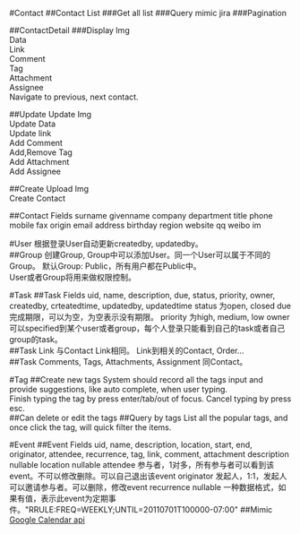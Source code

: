 #Contact
##Contact List
###Get all list
###Query
mimic jira
###Pagination

##ContactDetail
###Display
Img  
Data  
Link  
Comment  
Tag  
Attachment  
Assignee  
Navigate to previous, next contact.
        
##Update
Update Img  
Update Data  
Update link  
Add Comment  
Add,Remove Tag  
Add Attachment  
Add Assignee  

##Create
Upload Img  
Create Contact  

##Contact Fields
surname givenname company department title phone mobile fax origin email address birthday region website qq weibo im

#User
根据登录User自动更新createdby, updatedby。  
##Group
创建Group, Group中可以添加User。同一个User可以属于不同的Group。 默认Group: Public，所有用户都在Public中。  
User或者Group将用来做权限控制。

#Task
##Task Fields
uid, name, description, due, status, priority, owner, createdby, crteatedtime, updatedby, updatedtime
status 为open, closed
due 完成期限，可以为空，为空表示没有期限。
priority 为high, medium, low
owner可以specified到某个user或者group，每个人登录只能看到自己的task或者自己group的task。  
##Task Link
与Contact Link相同。 Link到相关的Contact, Order...  
##Task Comments, Tags, Attachments, Assignment 同Contact。

#Tag
##Create new tags
System should record all the tags input and provide suggestions, like auto complete, when user typing.  
Finish typing the tag by press enter/tab/out of focus. Cancel typing by press esc.  
##Can delete or edit the tags
##Query by tags
List all the popular tags, and once click the tag, will quick filter the items.

#Event
##Event Fields
uid, name, description, location, start, end, originator, attendee, recurrence, tag, link, comment, attachment
description nullable
location nullable
attendee  参与者，1对多，所有参与者可以看到该event。不可以修改删除。可以自己退出该event
originator  发起人，1:1，发起人可以邀请参与者。可以删除，修改event
recurrence nullable 一种数据格式，如果有值，表示此event为定期事件。"RRULE:FREQ=WEEKLY;UNTIL=20110701T100000-07:00"
##Mimic [Google Calendar api](https://developers.google.com/google-apps/calendar/)

